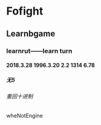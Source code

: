 # Fofight

## Learnbgame

### learnrut——learn turn

#### 2018.3.28 1996.3.20 2.2 1314 6.78

##### 无5

###### 重回十进制

wheNotEngine



